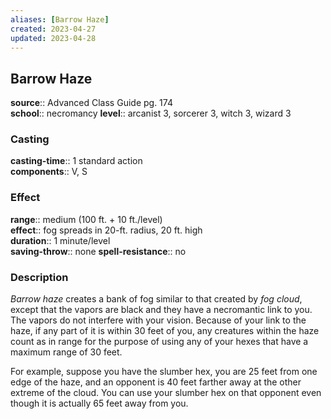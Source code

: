 ```yaml
---
aliases: [Barrow Haze]
created: 2023-04-27
updated: 2023-04-28
---
```


## Barrow Haze

**source**:: Advanced Class Guide pg. 174  
**school**:: necromancy
**level**:: arcanist 3, sorcerer 3, witch 3, wizard 3

### Casting

**casting-time**:: 1 standard action  
**components**:: V, S

### Effect

**range**:: medium (100 ft. + 10 ft./level)  
**effect**:: fog spreads in 20-ft. radius, 20 ft. high  
**duration**:: 1 minute/level  
**saving-throw**:: none
**spell-resistance**:: no

### Description

*Barrow haze* creates a bank of fog similar to that created by *fog cloud*, except that the vapors are black and they have a necromantic link to you. The vapors do not interfere with your vision. Because of your link to the haze, if any part of it is within 30 feet of you, any creatures within the haze count as in range for the purpose of using any of your hexes that have a maximum range of 30 feet.  
  
For example, suppose you have the slumber hex, you are 25 feet from one edge of the haze, and an opponent is 40 feet farther away at the other extreme of the cloud. You can use your slumber hex on that opponent even though it is actually 65 feet away from you.
